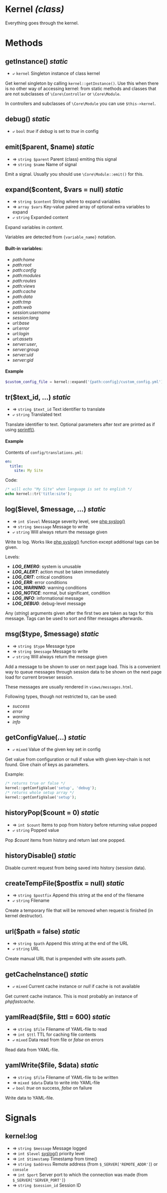 ---
---

# Kernel *(class)*

Everything goes through the kernel.

# Methods

## getInstance() *static*

* ⤶ `kernel` Singleton instance of class kernel

Get kernel singleton by calling `kernel::getInstance()`.
Use this when there is no other way of accessing kernel:
 from static methods and classes that are not subclasses of
`\Core\Controller` or `\Core\Module`.

In controllers and subclasses of `\Core\Module` you can use `$this->kernel`.

## debug() *static*

* ⤶ `bool` *true* if *debug* is set to *true* in config

## emit($parent, $name) *static*

* ⇒ `string $parent` Parent (class) emiting this signal
* ⇒ `string $name` Name of signal

Emit a signal. Usually you should use `\Core\Module::emit()` for this.

## expand($content, $vars = null) *static*

* ⇒ `string $content` String where to expand variables
* ⇒ `array $vars` Key-value paired array of optional extra variables to expand
* ⤶ `string` Expanded content

Expand variables in *content*.

Variables are detected from `{variable_name}` notation.

#### Built-in variables:

* *path:home*
* *path:root*
* *path:config*
* *path:modules*
* *path:routes*
* *path:views*
* *path:cache*
* *path:data*
* *path:tmp*
* *path:web*
* *session:username*
* *session:lang*
* *url:base*
* *url:error*
* *url:login*
* *url:assets*
* *server:user*, 
* *server:group*
* *server:uid*
* *server:gid*

#### Example

```php
$custom_config_file = kernel::expand('{path:config}/custom_config.yml');
```

## tr($text_id, ...) *static*

* ⇒ `string $text_id` Text identifier to translate
* ⤶ `string` Translated text

Translate identifier to text.
Optional parameters after *text* are printed as if using
[sprintf()](http://php.net/manual/en/function.sprintf.php).

#### Example

Contents of `config/translations.yml`:
```yaml
en:
  title:
    site: My Site
```
Code:
```php
/* will echo "My Site" when language is set to english */
echo kernel::tr('title:site');
```

## log($level, $message, ...) *static*

* ⇒ `int $level` Message severity level, see [php syslog()](http://php.net/manual/en/function.syslog.php)
* ⇒ `string $message` Message to write
* ⤶ `string` Will always return the message given

Write to log.
Works like [php syslog()](http://php.net/manual/en/function.syslog.php) function except
additional tags can be given.

Levels:
* ***LOG_EMERG***:	system is unusable
* ***LOG_ALERT***:	action must be taken immediately
* ***LOG_CRIT***:	critical conditions
* ***LOG_ERR***:	error conditions
* ***LOG_WARNING***:	warning conditions
* ***LOG_NOTICE***:	normal, but significant, condition
* ***LOG_INFO***:	informational message
* ***LOG_DEBUG***:	debug-level message

Any (*string*) arguments given after the first two are
taken as tags for this message. Tags can be used to sort and filter messages afterwards.

## msg($type, $message) *static*

* ⇒ `string $type` Message type
* ⇒ `string $message` Message to write
* ⤶ `string` Will always return the message given

Add a message to be shown to user on next page load.
This is a convenient way to queue messages through session data
to be shown on the next page load for current browser session.

These messages are usually rendered in `views/messages.html`.

Following types, though not restricted to, can be used:
* *success*
* *error*
* *warning*
* *info*

## getConfigValue(...) *static*

* ⤶ `mixed` Value of the given key set in config

Get value from configuration or null if value with given key-chain is not found.
Give chain of keys as parameters.

Example:
```php
/* returns true or false */
kernel::getConfigValue('setup', 'debug');
/* returns whole setup array */
kernel::getConfigValue('setup');
```

## historyPop($count = 0) *static*

* ⇒ `int $count` Items to pop from history before returning value popped
* ⤶ `string` Popped value

Pop *$count* items from history and return last one popped.

## historyDisable() *static*

Disable current request from being saved into history (session data).

## createTempFile($postfix = null) *static*

* ⇒ `string $postfix` Append this string at the end of the filename
* ⤶ `string` Filename

Create a temporary file that will be removed when request is finished (in kernel destructor).

## url($path = false) *static*

* ⇒ `string $path` Append this string at the end of the URL
* ⤶ `string` URL

Create manual URL that is prepended with site assets path.

## getCacheInstance() *static*

* ⤶ `mixed` Current cache instance or *null* if cache is not available

Get current cache instance.
This is most probably an instance of *phpfastcache*.

## yamlRead($file, $ttl = 600) *static*

* ⇒ `string $file` Filename of YAML-file to read
* ⇒ `int $ttl` TTL for caching file contents
* ⤶ `mixed` Data read from file or *false* on errors

Read data from YAML-file.

## yamlWrite($file, $data) *static*

* ⇒ `string $file` Filename of YAML-file to be written
* ⇒ `mixed $data` Data to write into YAML-file
* ⤶ `bool` *true* on success, *false* on failure

Write data to YAML-file.

# Signals

## kernel:log

* ⇒ `string $message` Message logged
* ⇒ `int $level` [syslog()](http://php.net/manual/en/function.syslog.php) priority level
* ⇒ `int $timestamp` Timestamp from time()
* ⇒ `string $address` Remote address (from `$_SERVER['REMOTE_ADDR']`) or `console`
* ⇒ `int $port` Server port to which the connection was made (from `$_SERVER['SERVER_PORT']`)
* ⇒ `string $session_id` Session ID
